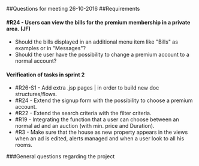 ##Questions for meeting 26-10-2016
##Requirements
#### #R24 - Users can view the bills for the premium membership in a private area. (JF)
* Should the bills displayed in an additional menu item like "Bills" as examples or in "Messages"?
* Should the user have the possibility to change a premium account to a normal account?

#### Verification of tasks in sprint 2
* #R26-S1 - Add extra .jsp pages | in order to build new doc structures/flows.
* #R24 - Extend the signup form with the possibility to choose a premium account.
* #R22 - Extend the search criteria with the filter criteria.
* #R19 - Integrating the function that a user can choose between an normal ad and an auction (with min. price and Duration).
* #R3 - Make sure that the house as new property appears in the views when an ad is edited, alerts managed and when a user look to all his rooms.

###General questions regarding the project

